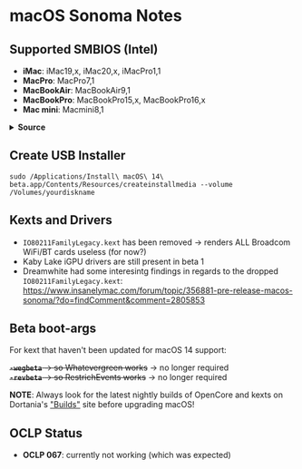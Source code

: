 # macOS Sonoma Notes

## Supported SMBIOS (Intel)
- **iMac**: iMac19,x, iMac20,x, iMacPro1,1
- **MacPro**: MacPro7,1
- **MacBookAir**: MacBookAir9,1
- **MacBookPro**: MacBookPro15,x, MacBookPro16,x
- **Mac mini**: Macmini8,1

<details>
<summary><b>Source</b></summary>

![Somona_SMBIOS](https://github.com/5T33Z0/OC-Little-Translated/assets/76865553/9ebc9596-5f1a-4a63-9758-a89018501372)

</details>

## Create USB Installer

```text
sudo /Applications/Install\ macOS\ 14\ beta.app/Contents/Resources/createinstallmedia --volume /Volumes/yourdiskname
```

## Kexts and Drivers

- `IO80211FamilyLegacy.kext` has been removed &rarr; renders ALL Broadcom WiFi/BT cards useless (for now?)
- Kaby Lake iGPU drivers are still present in beta 1
- Dreamwhite had some interesintg findings in regards to the dropped  `IO80211FamilyLegacy.kext`: https://www.insanelymac.com/forum/topic/356881-pre-release-macos-sonoma/?do=findComment&comment=2805853

## Beta boot-args
For kext that haven't been updated for macOS 14 support:

~~**`-wegbeta`** &rarr; so Whatevergreen works~~ &rarr; no longer required <br> 
~~**`-revbeta`** &rarr; so RestrichEvents works~~ &rarr; no longer required

**NOTE**: Always look for the latest nightly builds of OpenCore and kexts on Dortania's ["Builds"](https://dortania.github.io/builds/) site before upgrading macOS! 

## OCLP Status
- **OCLP 067**: currently not working (which was expected)
